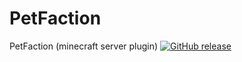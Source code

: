 # PetFaction
PetFaction (minecraft server plugin)
[![GitHub release](https://img.shields.io/github/release/qubyte/rubidium.svg)](https://github.com/Niketion/PetFaction/releases)
